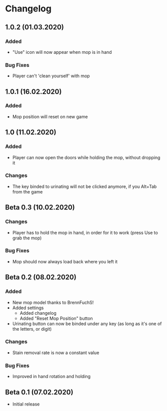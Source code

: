 # Changelog

## 1.0.2 (01.03.2020)

### Added

- "Use" icon will now appear when mop is in hand

### Bug Fixes

- Player can't 'clean yourself' with mop

## 1.0.1 (16.02.2020)

### Added

- Mop position will reset on new game

## 1.0 (11.02.2020)

### Added

- Player can now open the doors while holding the mop, without dropping it

### Changes

- The key binded to urinating will not be clicked anymore, if you Alt+Tab from the game

## Beta 0.3 (10.02.2020)

### Changes

- Player has to hold the mop in hand, in order for it to work (press Use to grab the mop)

### Bug Fixes

- Mop should now always load back where you left it

## Beta 0.2 (08.02.2020)

### Added

- New mop model thanks to BrennFuchS!
- Added settings
  - Added changelog
  - Added "Reset Mop Position" button
- Urinating button can now be binded under any key (as long as it's one of the letters, or digit)

### Changes

- Stain removal rate is now a constant value

### Bug Fixes

- Improved in hand rotation and holding

## Beta 0.1 (07.02.2020)

- Initial release
